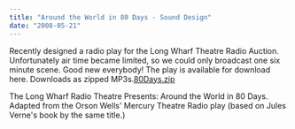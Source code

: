 ```yaml
---
title: "Around the World in 80 Days - Sound Design"
date: "2008-05-21"
---
```


Recently designed a radio play for the Long Wharf Theatre Radio Auction. Unfortunately air time became limited, so we could only broadcast one six minute scene. Good new everybody! The play is available for download here. Downloads as zipped MP3s.[80Days.zip](http://www.scenic-shop.com/files/audio/80Days/80Days.zip)

The Long Wharf Radio Theatre Presents: Around the World in 80 Days. Adapted from the Orson Wells' Mercury Theatre Radio play (based on Jules Verne's book by the same title.)
